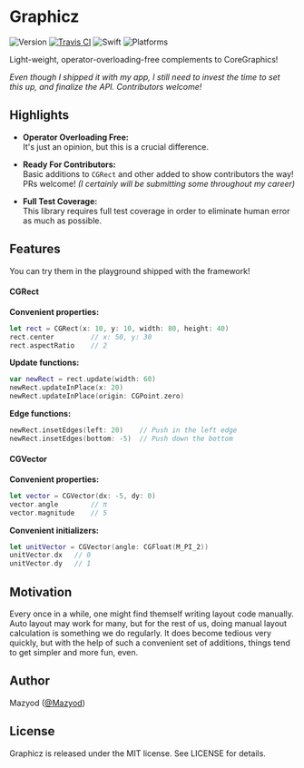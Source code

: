 
# Graphicz

![Version](https://img.shields.io/badge/version-prerelease-orange.svg)
[![Travis CI](https://travis-ci.org/SwiftKitz/Graphicz.svg?branch=master)](https://travis-ci.org/SwiftKitz/Graphicz)
![Swift](https://img.shields.io/badge/swift-2.1-blue.svg)
![Platforms](https://img.shields.io/badge/platform-ios%20%7C%20osx%20%7C%20watchos%20%7C%20tvos-lightgrey.svg)

Light-weight, operator-overloading-free complements to CoreGraphics!

_Even though I shipped it with my app, I still need to invest the time to set this up, and finalize the API. Contributors welcome!_

## Highlights

+ __Operator Overloading Free:__<br />
It's just an opinion, but this is a crucial difference.
  
+ __Ready For Contributors:__<br />
Basic additions to `CGRect` and other added to show contributors the way! PRs welcome! _(I certainly will be submitting some throughout my career)_

+ __Full Test Coverage:__<br />
This library requires full test coverage in order to eliminate human error as much as possible.

## Features

You can try them in the playground shipped with the framework!

#### CGRect

__Convenient properties:__

```swift
let rect = CGRect(x: 10, y: 10, width: 80, height: 40)
rect.center         // x: 50, y: 30
rect.aspectRatio    // 2
```

__Update functions:__

```swift
var newRect = rect.update(width: 60)
newRect.updateInPlace(x: 20)
newRect.updateInPlace(origin: CGPoint.zero)
```

__Edge functions:__

```swift
newRect.insetEdges(left: 20)    // Push in the left edge
newRect.insetEdges(bottom: -5)  // Push down the bottom
```

#### CGVector

__Convenient properties:__

```swift
let vector = CGVector(dx: -5, dy: 0)
vector.angle        // π
vector.magnitude    // 5
```

__Convenient initializers:__

```swift
let unitVector = CGVector(angle: CGFloat(M_PI_2))
unitVector.dx   // 0
unitVector.dy   // 1
```

## Motivation

Every once in a while, one might find themself writing layout code manually. Auto layout may work for many, but for the rest of us, doing manual layout calculation is something we do regularly. It does become tedious very quickly, but with the help of such a convenient set of additions, things tend to get simpler and more fun, even.

## Author

Mazyod ([@Mazyod](http://twitter.com/mazyod))

## License

Graphicz is released under the MIT license. See LICENSE for details.
